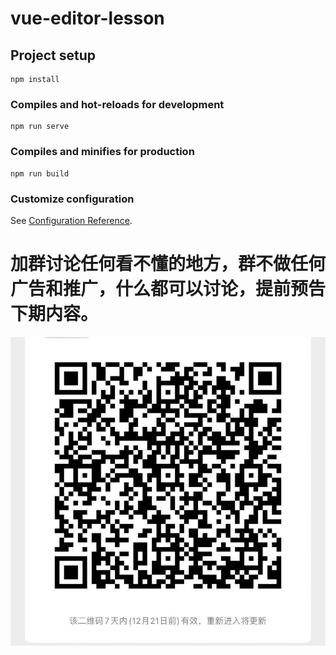 # vue-editor-lesson

## Project setup

```
npm install
```

### Compiles and hot-reloads for development

```
npm run serve
```

### Compiles and minifies for production

```
npm run build
```

### Customize configuration

See [Configuration Reference](https://cli.vuejs.org/config/).

# 加群讨论任何看不懂的地方，群不做任何广告和推广，什么都可以讨论，提前预告下期内容。

![图片](./src/img/背景.png)
